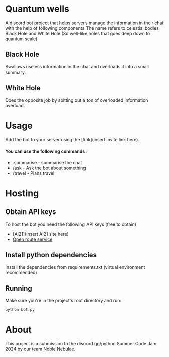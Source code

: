 # Quantum wells 
A discord bot project that helps servers manage the information in their chat with the help of following components 
The name refers to celestial bodies Black Hole and White Hole (3d well-like holes that goes deep down to quantum scale)

## Black Hole 
Swallows useless information in the chat and overloads it into a small summary.

## White Hole 
Does the opposite job by spitting out a ton of overloaded information overload.

# Usage
Add the bot to your server using the [link](insert invite link here).

#### You can use the following commands:
- .summarise - summarise the chat
- /ask - Ask the bot about something
- /travel - Plans travel

# Hosting

## Obtain API keys
To host the bot you need the following API keys (free to obtain)

- [AI21](Insert AI21 site here)
- [Open route service](https://openrouteservice.com)

## Install python dependencies

Install the dependencies from requirements.txt (virtual environment recommended)


## Running
Make sure you're in the project's root directory and run:
```bash
python bot.py 
```

# About
This project is a submission to the discord.gg/python Summer Code Jam 2024 by our team Noble Nebulae.
